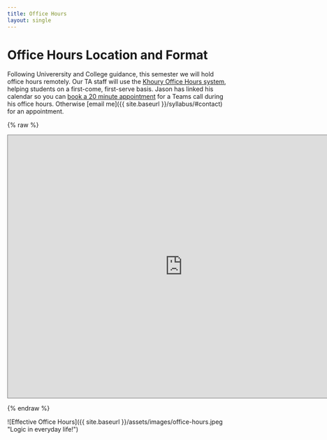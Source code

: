 ```yaml
---
title: Office Hours
layout: single
---
```



# Office Hours Location and Format

Following Univerersity and College guidance, this semester we will
hold office hours remotely. Our TA staff will use the [Khoury Office
Hours system](https://khouryofficehours.com/), helping students on a
first-come, first-serve basis. Jason has linked his calendar so you
can [book a 20 minute
appointment](https://calendar.google.com/calendar/selfsched?sstoken=UUVKdFI5MHpUQ1FlfGRlZmF1bHR8ZTIwOGYzMTQ1NjFjNTRlNDU4NDZmODc5MmFiMjIxNGI)
for a Teams call during his office hours. Otherwise [email me]({{
site.baseurl }}/syllabus/#contact) for an appointment.


{% raw %} 

<iframe src="https://calendar.google.com/calendar/embed?height=600&wkst=2&bgcolor=%23ffffff&ctz=America%2FNew_York&src=ai5oZW1hbm5Abm9ydGhlYXN0ZXJuLmVkdQ&src=Y180bGlzZTBiazhya25xbzZxOHI4YTdtZWU2b0Bncm91cC5jYWxlbmRhci5nb29nbGUuY29t&color=%23039BE5&color=%23D81B60&title=4400%20Office%20Hours&showTitle=1&showNav=0&showPrint=0&mode=AGENDA" style="border:solid 1px #777" width="800" height="600" frameborder="0" scrolling="no"></iframe>

{% endraw %}


![Effective Office Hours]({{ site.baseurl }}/assets/images/office-hours.jpeg "Logic in everyday life!")
